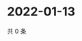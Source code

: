 # 2022-01-13

共 0 条

<!-- BEGIN WEIBO -->
<!-- 最后更新时间 Thu Jan 13 2022 07:14:58 GMT+0800 (China Standard Time) -->

<!-- END WEIBO -->

